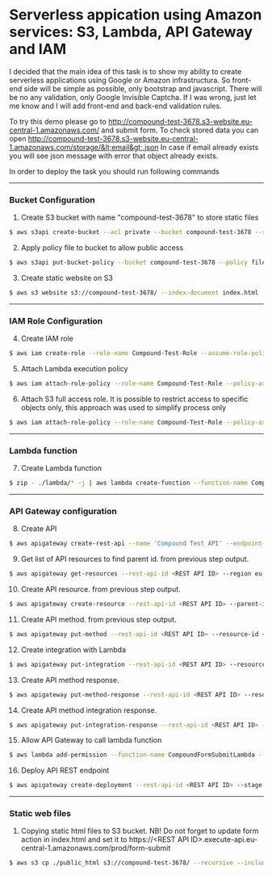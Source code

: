 # Serverless appication using Amazon services: S3, Lambda, API Gateway and IAM

I decided that the main idea of this task is to show my ability to create serverless applications using Google or Amazon infrastructura. So front-end side will be simple as possible, only bootstrap and javascript. There will be no any validation, only Google Invisible Captcha. If I was wrong, just let me know and I will add front-end and back-end validation rules.

To try this demo please go to http://compound-test-3678.s3-website.eu-central-1.amazonaws.com/ and submit form. To check stored data you can open http://compound-test-3678.s3-website.eu-central-1.amazonaws.com/storage/&lt;email&gt;.json
In case if email already exists you will see json message with error that object already exists.

In order to deploy the task you should run following commands

----
### Bucket Configuration
1. Create S3 bucket with name "compound-test-3678" to store static files
```bash
$ aws s3api create-bucket --acl private --bucket compound-test-3678 --region eu-central-1 --create-bucket-configuration LocationConstraint=eu-central-1
```

2. Apply policy file to bucket to allow public access
```bash
$ aws s3api put-bucket-policy --bucket compound-test-3678 --policy file://bucket_policy.json
```
3. Create static website on S3
```bash
$ aws s3 website s3://compound-test-3678/ --index-document index.html
```
----
### IAM Role Configuration
4. Create IAM role
```bash
$ aws iam create-role --role-name Compound-Test-Role --assume-role-policy-document file://role_trust_policy.json
```
5. Attach Lambda execution policy
```bash
$ aws iam attach-role-policy --role-name Compound-Test-Role --policy-arn arn:aws:iam::aws:policy/service-role/AWSLambdaBasicExecutionRole
```
6. Attach S3 full access role. It is possible to restrict access to specific objects only, this approach was used to simplify process only
```bash
$ aws iam attach-role-policy --role-name Compound-Test-Role --policy-arn arn:aws:iam::aws:policy/AmazonS3FullAccess
```
----
### Lambda function
7. Create Lambda function
```bash
$ zip - ./lambda/* -j | aws lambda create-function --function-name CompoundFormSubmitLambda --runtime nodejs8.10 --role arn:aws:iam::373428958371:role/Compound-Test-Role --handler index.handler --environment Variables="{S3_BUCKET=compound-test-3678,STORAGE_PATH=storage/,CAPTCHA_SECRET=6LdLq38UAAAAAFsy4FRCsm9iYdT8ksUa0z9zRawk,SUCCESS_REDIRECT=http://compound-test-3678.s3-website.eu-central-1.amazonaws.com/success.html}" --zip-file fileb:///dev/stdin
```
----
### API Gateway configuration
8. Create API
```bash
$ aws apigateway create-rest-api --name 'Compound Test API' --endpoint-configuration types="EDGE" --region eu-central-1
```
9. Get list of API resources to find parent id. <REST API ID> from previous step output.
```bash
$ aws apigateway get-resources --rest-api-id <REST API ID> --region eu-central-1
```
10. Create API resource. <PARENT REST ID> from previous step output.
```bash
$ aws apigateway create-resource --rest-api-id <REST API ID> --parent-id <PARENT REST ID> --path-part 'form-submit' --region eu-central-1
```
11. Create API method. <RESOURCE ID> from previous step output.
```bash
$ aws apigateway put-method --rest-api-id <REST API ID> --resource-id <RESOURCE ID> --http-method POST --authorization-type "NONE" --no-api-key-required --region eu-central-1
```
12. Create integration with Lambda
```bash
$ aws apigateway put-integration --rest-api-id <REST API ID> --resource-id <RESOURCE ID> --http-method POST --type AWS_PROXY --passthrough-behavior WHEN_NO_MATCH --integration-http-method POST --content-handling CONVERT_TO_TEXT --uri 'arn:aws:apigateway:eu-central-1:lambda:path/2015-03-31/functions/arn:aws:lambda:eu-central-1:373428958371:function:CompoundFormSubmitLambda/invocations' --region eu-central-1
```
13. Create API method response.
```bash
$ aws apigateway put-method-response --rest-api-id <REST API ID> --resource-id <RESOURCE ID> --http-method POST --status-code 200 --response-models "application/json=Empty" --region eu-central-1
```
14. Create API method integration response.
```bash
$ aws apigateway put-integration-response --rest-api-id <REST API ID> --resource-id <RESOURCE ID> --http-method POST --status-code 200 --response-templates '{"application/json": "null"}' --region eu-central-1
```
15. Allow API Gateway to call lambda function
```bash
$ aws lambda add-permission --function-name CompoundFormSubmitLambda --statement-id 1 --principal apigateway.amazonaws.com --action lambda:InvokeFunction --source-arn arn:aws:execute-api:eu-central-1:373428958371:<REST API ID>/*/POST/form-submit
```
16. Deploy API REST endpoint
```bash
$ aws apigateway create-deployment --rest-api-id <REST API ID> --stage-name prod --stage-description 'Development Stage' --description 'First deployment to the dev stage' --region eu-central-1
```
----
### Static web files
1.  Copying static html files to S3 bucket. NB! Do not forget to update form action in index.html and set it to https://&lt;REST API ID&gt;.execute-api.eu-central-1.amazonaws.com/prod/form-submit
```bash
$ aws s3 cp ./public_html s3://compound-test-3678/ --recursive --include "*"
```


